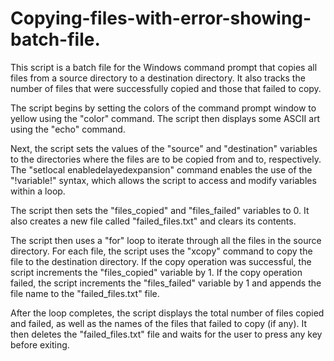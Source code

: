 # Copying-files-with-error-showing-batch-file.

This script is a batch file for the Windows command prompt that copies all files from a source directory to a destination directory. It also tracks the number of files that were successfully copied and those that failed to copy.

The script begins by setting the colors of the command prompt window to yellow using the "color" command. The script then displays some ASCII art using the "echo" command.

Next, the script sets the values of the "source" and "destination" variables to the directories where the files are to be copied from and to, respectively. The "setlocal enabledelayedexpansion" command enables the use of the "!variable!" syntax, which allows the script to access and modify variables within a loop.

The script then sets the "files_copied" and "files_failed" variables to 0. It also creates a new file called "failed_files.txt" and clears its contents.

The script then uses a "for" loop to iterate through all the files in the source directory. For each file, the script uses the "xcopy" command to copy the file to the destination directory. If the copy operation was successful, the script increments the "files_copied" variable by 1. If the copy operation failed, the script increments the "files_failed" variable by 1 and appends the file name to the "failed_files.txt" file.

After the loop completes, the script displays the total number of files copied and failed, as well as the names of the files that failed to copy (if any). It then deletes the "failed_files.txt" file and waits for the user to press any key before exiting.
